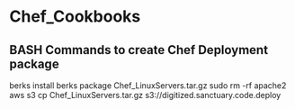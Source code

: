 # Chef_Cookbooks

BASH Commands to create Chef Deployment package
-----

berks install
berks package Chef_LinuxServers.tar.gz
sudo rm -rf apache2
aws s3 cp Chef_LinuxServers.tar.gz s3://digitized.sanctuary.code.deploy
